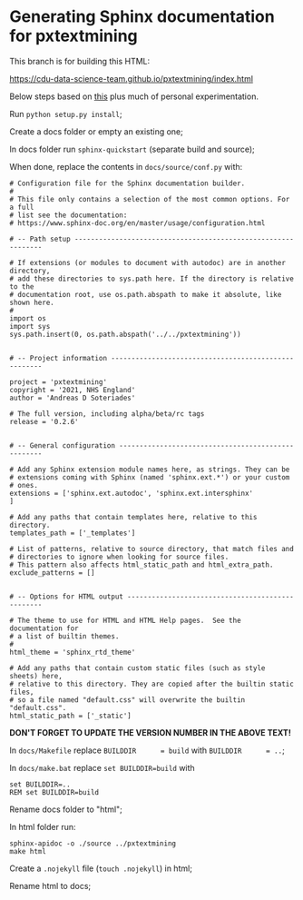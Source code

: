 # Generating Sphinx documentation for pxtextmining

This branch is for building this HTML:

https://cdu-data-science-team.github.io/pxtextmining/index.html

Below steps based on 
[this](https://fazlerabbi37.github.io/blogs/publish_sphinx_doc_with_github_pages.html)
plus much of personal experimentation.

Run `python setup.py install`;

Create a docs folder or empty an existing one;

In docs folder run `sphinx-quickstart` (separate build and source);

When done, replace the contents in `docs/source/conf.py` with:

```
# Configuration file for the Sphinx documentation builder.
#
# This file only contains a selection of the most common options. For a full
# list see the documentation:
# https://www.sphinx-doc.org/en/master/usage/configuration.html

# -- Path setup --------------------------------------------------------------

# If extensions (or modules to document with autodoc) are in another directory,
# add these directories to sys.path here. If the directory is relative to the
# documentation root, use os.path.abspath to make it absolute, like shown here.
#
import os
import sys
sys.path.insert(0, os.path.abspath('../../pxtextmining'))


# -- Project information -----------------------------------------------------

project = 'pxtextmining'
copyright = '2021, NHS England'
author = 'Andreas D Soteriades'

# The full version, including alpha/beta/rc tags
release = '0.2.6'


# -- General configuration ---------------------------------------------------

# Add any Sphinx extension module names here, as strings. They can be
# extensions coming with Sphinx (named 'sphinx.ext.*') or your custom
# ones.
extensions = ['sphinx.ext.autodoc', 'sphinx.ext.intersphinx'
]

# Add any paths that contain templates here, relative to this directory.
templates_path = ['_templates']

# List of patterns, relative to source directory, that match files and
# directories to ignore when looking for source files.
# This pattern also affects html_static_path and html_extra_path.
exclude_patterns = []


# -- Options for HTML output -------------------------------------------------

# The theme to use for HTML and HTML Help pages.  See the documentation for
# a list of builtin themes.
#
html_theme = 'sphinx_rtd_theme'

# Add any paths that contain custom static files (such as style sheets) here,
# relative to this directory. They are copied after the builtin static files,
# so a file named "default.css" will overwrite the builtin "default.css".
html_static_path = ['_static']
```
**DON'T FORGET TO UPDATE THE VERSION NUMBER IN THE ABOVE TEXT!**

In `docs/Makefile` replace `BUILDDIR      = build` with `BUILDDIR      = ..`;

In `docs/make.bat` replace `set BUILDDIR=build` with
```
set BUILDDIR=..
REM set BUILDDIR=build
```

Rename docs folder to "html";

In html folder run:
```
sphinx-apidoc -o ./source ../pxtextmining
make html
```

Create a `.nojekyll` file (`touch .nojekyll`) in html;

Rename html to docs;